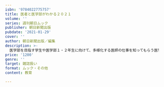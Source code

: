```yaml
---
isbn: '9784022775757'
title: 医者と医学部がわかる２０２１
volume: ''
series: 週刊朝日ムック
publisher: 朝日新聞出版
pubdate: '2021-01-29'
cover: ''
author: 朝日新聞出版／編集
description: >-
  医学部を目指す学生や医学部１・２年生に向けて、多様化する医師の仕事を知ってもらう医学部進学情報誌。「新型コロナウイルスと闘う医師」「大学×病院　研修医マッチング」「医療業界気になるキーワード」ほか、医学部合格への秘訣や研修医は何を学んでいるのかなどを探る。
price: '1200'
genre: ''
target: 雑誌扱い
format: ムック・その他
content: 教育

---
```


